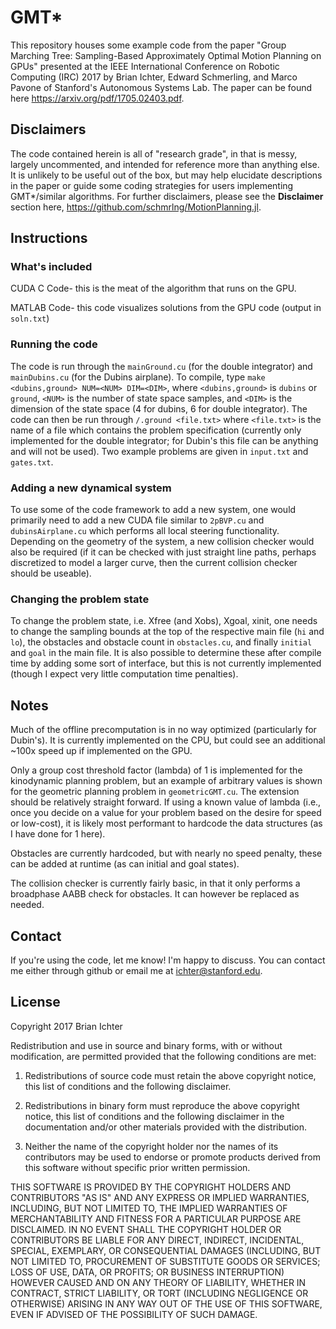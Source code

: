 # GMT\*
This repository houses some example code from the paper "Group Marching Tree: Sampling-Based Approximately Optimal Motion Planning on GPUs" presented at the IEEE International Conference on Robotic Computing (IRC) 2017 by Brian Ichter, Edward Schmerling, and Marco Pavone of Stanford's Autonomous Systems Lab. The paper can be found here <https://arxiv.org/pdf/1705.02403.pdf>.

## Disclaimers
The code contained herein is all of "research grade", in that is messy, largely uncommented, and intended for reference more than anything else. It is unlikely to be useful out of the box, but may help elucidate descriptions in the paper or guide some coding strategies for users implementing GMT\*/similar algorithms. For further disclaimers, please see the __Disclaimer__ section here, <https://github.com/schmrlng/MotionPlanning.jl>.

## Instructions
### What's included
CUDA C Code- this is the meat of the algorithm that runs on the GPU.

MATLAB Code- this code visualizes solutions from the GPU code (output in `soln.txt`)

### Running the code
The code is run through the `mainGround.cu` (for the double integrator) and `mainDubins.cu` (for the Dubins airplane). To compile, type `make <dubins,ground> NUM=<NUM> DIM=<DIM>`, where `<dubins,ground>` is `dubins` or `ground`, `<NUM>` is the number of state space samples, and `<DIM>` is the dimension of the state space (4 for dubins, 6 for double integrator). The code can then be run through `/.ground <file.txt>` where `<file.txt>` is the name of a file which contains the problem specification (currently only implemented for the double integrator; for Dubin's this file can be anything and will not be used). Two example problems are given in `input.txt` and `gates.txt`.

### Adding a new dynamical system
To use some of the code framework to add a new system, one would primarily need to add a new CUDA file similar to `2pBVP.cu` and `dubinsAirplane.cu` which performs all local steering functionality. Depending on the geometry of the system, a new collision checker would also be required (if it can be checked with just straight line paths, perhaps discretized to model a larger curve, then the current collision checker should be useable).

### Changing the problem state
To change the problem state, i.e. Xfree (and Xobs), Xgoal, xinit, one needs to change the sampling bounds at the top of the respective main file (`hi` and `lo`), the obstacles and obstacle count in `obstacles.cu`, and finally `initial` and `goal` in the main file. It is also possible to determine these after compile time by adding some sort of interface, but this is not currently implemented (though I expect very little computation time penalties).

## Notes
Much of the offline precomputation is in no way optimized (particularly for Dubin's). It is currently implemented on the CPU, but could see an additional ~100x speed up if implemented on the GPU. 

Only a group cost threshold factor (lambda) of 1 is implemented for the kinodynamic planning problem, but an example of arbitrary values is shown for the geometric planning problem in `geometricGMT.cu`. The extension should be relatively straight forward. If using a known value of lambda (i.e., once you decide on a value for your problem based on the desire for speed or low-cost), it is likely most performant to hardcode the data structures (as I have done for 1 here). 

Obstacles are currently hardcoded, but with nearly no speed penalty, these can be added at runtime (as can initial and goal states). 

The collision checker is currently fairly basic, in that it only performs a broadphase AABB check for obstacles. It can however be replaced as needed.

## Contact
If you're using the code, let me know! I'm happy to discuss. You can contact me either through github or email me at <ichter@stanford.edu>.

## License
Copyright 2017 Brian Ichter

Redistribution and use in source and binary forms, with or without modification, are permitted provided that the following conditions are met:

1. Redistributions of source code must retain the above copyright notice, this list of conditions and the following disclaimer.

2. Redistributions in binary form must reproduce the above copyright notice, this list of conditions and the following disclaimer in the documentation and/or other materials provided with the distribution.

3. Neither the name of the copyright holder nor the names of its contributors may be used to endorse or promote products derived from this software without specific prior written permission.

THIS SOFTWARE IS PROVIDED BY THE COPYRIGHT HOLDERS AND CONTRIBUTORS "AS IS" AND ANY EXPRESS OR IMPLIED WARRANTIES, INCLUDING, BUT NOT LIMITED TO, THE IMPLIED WARRANTIES OF MERCHANTABILITY AND FITNESS FOR A PARTICULAR PURPOSE ARE DISCLAIMED. IN NO EVENT SHALL THE COPYRIGHT HOLDER OR CONTRIBUTORS BE LIABLE FOR ANY DIRECT, INDIRECT, INCIDENTAL, SPECIAL, EXEMPLARY, OR CONSEQUENTIAL DAMAGES (INCLUDING, BUT NOT LIMITED TO, PROCUREMENT OF SUBSTITUTE GOODS OR SERVICES; LOSS OF USE, DATA, OR PROFITS; OR BUSINESS INTERRUPTION) HOWEVER CAUSED AND ON ANY THEORY OF LIABILITY, WHETHER IN CONTRACT, STRICT LIABILITY, OR TORT (INCLUDING NEGLIGENCE OR OTHERWISE) ARISING IN ANY WAY OUT OF THE USE OF THIS SOFTWARE, EVEN IF ADVISED OF THE POSSIBILITY OF SUCH DAMAGE.
